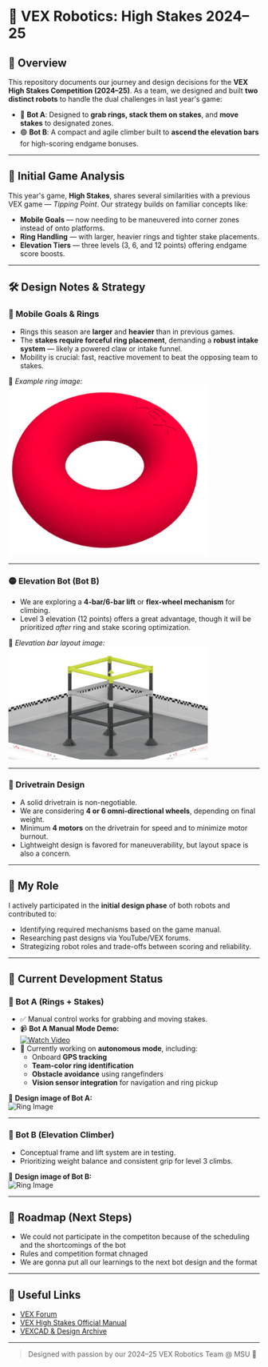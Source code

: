 # 🤖 VEX Robotics: High Stakes 2024–25

## 🏁 Overview

This repository documents our journey and design decisions for the **VEX High Stakes Competition (2024–25)**. As a team, we designed and built **two distinct robots** to handle the dual challenges in last year's game:

- 🔵 **Bot A**: Designed to **grab rings, stack them on stakes**, and **move stakes** to designated zones.
- 🟢 **Bot B**: A compact and agile climber built to **ascend the elevation bars** for high-scoring endgame bonuses.

---

## 🧠 Initial Game Analysis

This year's game, **High Stakes**, shares several similarities with a previous VEX game — *Tipping Point*. Our strategy builds on familiar concepts like:

- **Mobile Goals** — now needing to be maneuvered into corner zones instead of onto platforms.
- **Ring Handling** — with larger, heavier rings and tighter stake placements.
- **Elevation Tiers** — three levels (3, 6, and 12 points) offering endgame score boosts.

---

## 🛠️ Design Notes & Strategy

### 🔷 Mobile Goals & Rings

- Rings this season are **larger** and **heavier** than in previous games.
- The **stakes require forceful ring placement**, demanding a **robust intake system** — likely a powered claw or intake funnel.
- Mobility is crucial: fast, reactive movement to beat the opposing team to stakes.

📌 *Example ring image:*  
<img src="https://github.com/asoma0710/VEXRobotics/blob/main/media/high_stakes_redring.webp" alt="Ring Image" width="400"/>

---

### 🟡 Elevation Bot (Bot B)

- We are exploring a **4-bar/6-bar lift** or **flex-wheel mechanism** for climbing.
- Level 3 elevation (12 points) offers a great advantage, though it will be prioritized *after* ring and stake scoring optimization.

📌 *Elevation bar layout image:*  
<img src="https://github.com/asoma0710/VEXRobotics/blob/main/media/V5RC24-25%20Ladder.png
" alt="Ring Image" width="400"/>


---

### 🚗 Drivetrain Design

- A solid drivetrain is non-negotiable.
- We are considering **4 or 6 omni-directional wheels**, depending on final weight.
- Minimum **4 motors** on the drivetrain for speed and to minimize motor burnout.
- Lightweight design is favored for maneuverability, but layout space is also a concern.

---

## 🤝 My Role

I actively participated in the **initial design phase** of both robots and contributed to:

- Identifying required mechanisms based on the game manual.
- Researching past designs via YouTube/VEX forums.
- Strategizing robot roles and trade-offs between scoring and reliability.

---

## 🧪 Current Development Status

### 🔹 Bot A (Rings + Stakes)

- ✅ Manual control works for grabbing and moving stakes.
- 📹 **Bot A Manual Mode Demo:**  
  [![Watch Video](https://img.youtube.com/vi/uc48Un5ns_c/hqdefault.jpg)](https://youtube.com/shorts/uc48Un5ns_c)
- 🔄 Currently working on **autonomous mode**, including:
  - Onboard **GPS tracking**
  - **Team-color ring identification**
  - **Obstacle avoidance** using rangefinders
  - **Vision sensor integration** for navigation and ring pickup

📸 **Design image of Bot A:**  
<img src="https://github.com/asoma0710/VEXRobotics/blob/main/media/2024-25%20Main%20Bot%20From%20Side%20(2).JPG" alt="Ring Image" width="400"/>

---

### 🔸 Bot B (Elevation Climber)

- Conceptual frame and lift system are in testing.
- Prioritizing weight balance and consistent grip for level 3 climbs.

📸 **Design image of Bot B:**  
<img src="https://github.com/asoma0710/VEXRobotics/blob/main/media/Spring%202025%2015in%20Bot%20(1).JPG" alt="Ring Image" width="400"/>

---



## 📅 Roadmap (Next Steps)

- We could not participate in the competiton because of the scheduling and the shortcomings of the bot
- Rules and competition format chnaged
- We are gonna put all our learnings to the next bot design and the format

---

## 🔗 Useful Links

- [VEX Forum](https://www.vexforum.com/)  
- [VEX High Stakes Official Manual](https://www.vexrobotics.com/)  
- [VEXCAD & Design Archive](https://www.vexcad.com/)

---

> Designed with passion by our 2024–25 VEX Robotics Team @ MSU 🏁

